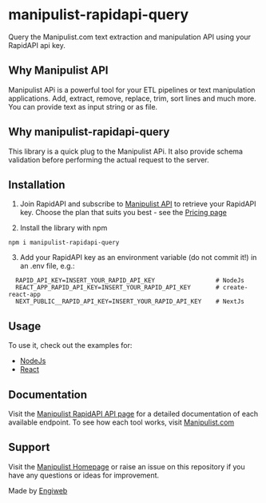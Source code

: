 # manipulist-rapidapi-query

Query the Manipulist.com text extraction and manipulation API using your RapidAPI api key.

## Why Manipulist API

Manipulist APi is a powerful tool for your ETL pipelines or text manipulation applications.
Add, extract, remove, replace, trim, sort lines and much more.
You can provide text as input string or as file.

## Why manipulist-rapidapi-query

This library is a quick plug to the Manipulist APi.
It also provide schema validation before performing the actual request to the server.

## Installation

1. Join RapidAPI and subscribe to [Manipulist API](https://rapidapi.com/engiweb-ltd-engiweb-ltd-default/api/manipulist)
   to retrieve your RapidAPI key.
   Choose the plan that suits you best - see the [Pricing page](https://rapidapi.com/engiweb-ltd-engiweb-ltd-default/api/manipulist/pricing)

2. Install the library with npm

`npm i manipulist-rapidapi-query`

3. Add your RapidAPI key as an environment variable (do not commit it!) in an .env file, e.g.:

```
  RAPID_API_KEY=INSERT_YOUR_RAPID_API_KEY                 # NodeJs
  REACT_APP_RAPID_API_KEY=INSERT_YOUR_RAPID_API_KEY       # create-react-app
  NEXT_PUBLIC__RAPID_API_KEY=INSERT_YOUR_RAPID_API_KEY    # NextJs
```

## Usage

To use it, check out the examples for:

- [NodeJs](https://github.com/Engiweb/manipulist-rapidapi-nodejs-example)
- [React](https://github.com/Engiweb/manipulist-rapidapi-react-example)

## Documentation

Visit the [Manipulist RapidAPI API page](https://rapidapi.com/engiweb-ltd-engiweb-ltd-default/api/manipulist/) for a detailed documentation of each available endpoint.
To see how each tool works, visit [Manipulist.com](https://manipulist.com)

## Support

Visit the [Manipulist Homepage](https://manipulist.com) or raise an issue on this repository if you have any questions or ideas for improvement.

Made by [Engiweb](https://engiweb.com)
